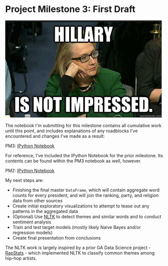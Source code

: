 # Project Milestone 3: First Draft

<img src="hilary_notimpressed.jpg">

The notebook I'm submitting for this milestone contains all cumulative work until this point, and includes explanations of any roadblocks I've encountered and changes I've made as a result:

PM3: <a href="https://github.com/justindelatorre/data_science/blob/master/hw_justindelatorre/final_project/pm3/pm3-first_draft-justindelatorre.ipynb">IPython Notebook</a>

For reference, I've included the IPython Notebook for the prior milestone. Its contents can be found within the PM3 notebook as well, however.

PM2: <a href="https://github.com/justindelatorre/data_science/blob/master/hw_justindelatorre/final_project/pm2-data_ready-justindelatorre.ipynb">IPython Notebook</a>

My next steps are:
<ul>
<li>Finishing the final master <code>DataFrame</code>, which will contain aggregate word counts for every president, and will join the ranking, party, and religion data from other sources</li>
<li>Create initial exploratory visualizations to attempt to tease out any patterns in the aggregated data</li>
<li>(Optional) Use <a href="http://www.nltk.org/">NLTK</a> to detect themes and similar words and to conduct sentiment analysis</li>
<li>Train and test target models (mostly likely Naive Bayes and/or regression models)</li>
<li>Create final presentation from conclusions</li>
</ul>

The NLTK work is largely inspired by a prior GA Data Science project - <a href="https://github.com/dyerrington/Rapstats">RapStats</a> - which implemented NLTK to classify common themes among hip-hop artists.
